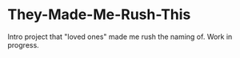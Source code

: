 # They-Made-Me-Rush-This
Intro project that "loved ones" made me rush the naming of. Work in progress.
